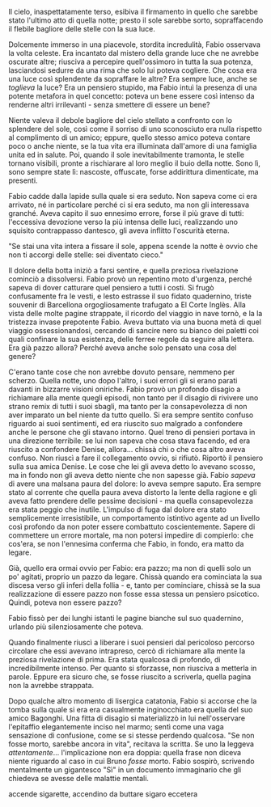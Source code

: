 Il cielo, inaspettatamente terso, esibiva il firmamento in quello che sarebbe stato l'ultimo atto di quella notte; presto il sole sarebbe sorto, sopraffacendo il flebile bagliore delle stelle con la sua luce.

Dolcemente immerso in una piacevole, stordita incredulità, Fabio osservava la volta celeste. Era incantato dal mistero della grande luce che ne avrebbe oscurate altre; riusciva a percepire quell'ossimoro in tutta la sua potenza, lasciandosi sedurre da una rima che solo lui poteva cogliere. Che cosa era una luce così splendente da sopraffare le altre? Era sempre luce, anche se *toglieva* la luce? Era un pensiero stupido, ma Fabio intuì la presenza di una potente metafora in quel concetto: poteva un bene essere così intenso da renderne altri irrilevanti - senza smettere di essere un bene?

Niente valeva il debole bagliore del cielo stellato a confronto con lo splendere del sole, così come il sorriso di uno sconosciuto era nulla rispetto al complimento di un amico; eppure, quello stesso amico poteva contare poco o anche niente, se la tua vita era illuminata dall'amore di una famiglia unita ed in salute. Poi, quando il sole inevitabilmente tramonta, le stelle tornano visibili, pronte a rischiarare al loro meglio il buio della notte. Sono lì, sono sempre state lì: nascoste, offuscate, forse addirittura dimenticate, ma presenti.

Fabio cadde dalla lapide sulla quale si era seduto. Non sapeva come ci era arrivato, né in particolare perché ci si era seduto, ma non gli interessava granché. Aveva capito il suo ennesimo errore, forse il più grave di tutti: l'eccessiva devozione verso la più intensa delle luci, realizzando uno squisito contrappasso dantesco, gli aveva inflitto l'oscurità eterna.

"Se stai una vita intera a fissare il sole, appena scende la notte è ovvio che non ti accorgi delle stelle: sei diventato cieco."

Il dolore della botta iniziò a farsi sentire, e quella preziosa rivelazione cominciò a dissolversi. Fabio provò un repentino moto d'urgenza, perché sapeva di dover catturare quel pensiero a tutti i costi. Si frugò confusamente fra le vesti, e lesto estrasse il suo fidato quadernino, triste souvenir di Barcellona orgogliosamente trafugato a El Corte Inglès. Alla vista delle molte pagine strappate, il ricordo del viaggio in nave tornò, e la la tristezza invase prepotente Fabio. Aveva buttato via una buona metà di quel viaggio ossessionandosi, cercando di sancire nero su bianco dei paletti coi quali confinare la sua esistenza, delle ferree regole da seguire alla lettera. Era già pazzo allora? Perché aveva anche solo pensato una cosa del genere?

C'erano tante cose che non avrebbe dovuto pensare, nemmeno per scherzo. Quella notte, uno dopo l'altro, i suoi errori gli si erano parati davanti in bizzarre visioni oniriche. Fabio provò un profondo disagio a richiamare alla mente quegli episodi, non tanto per il disagio di rivivere uno strano remix di tutti i suoi sbagli, ma tanto per la consapevolezza di non aver imparato un bel niente da tutto quello. Si era sempre sentito confuso riguardo ai suoi sentimenti, ed era riuscito suo malgrado a confondere anche le persone che gli stavano intorno. Quel treno di pensieri portava in una direzione terribile: se lui non sapeva che cosa stava facendo, ed era riuscito a confondere Denise, allora... chissà chi o che cosa altro aveva confuso. Non riuscì a fare il collegamento ovvio, si rifiutò. Riportò il pensiero sulla sua amica Denise. Le cose che lei gli aveva detto lo avevano scosso, ma in fondo non gli aveva detto niente che non sapesse già. Fabio *sapeva* di avere una malsana paura del dolore: lo aveva sempre saputo. Era sempre stato al corrente che quella paura aveva distorto la lente della ragione e gli aveva fatto prendere delle pessime decisioni - ma quella consapevolezza era stata peggio che inutile. L'impulso di fuga dal dolore era stato semplicemente irresistibile, un comportamento istintivo agente ad un livello così profondo da non poter essere combattuto coscientemente. Sapere di commettere un errore mortale, ma non potersi impedire di compierlo: che cos'era, se non l'ennesima conferma che Fabio, in fondo, era matto da legare.

Già, quello era ormai ovvio per Fabio: era pazzo; ma non di quelli solo un po' agitati, proprio un pazzo da legare. Chissà quando era cominciata la sua discesa verso gli inferi della follia - e, tanto per cominciare, chissà se la sua realizzazione di essere pazzo non fosse essa stessa un pensiero psicotico. Quindi, poteva non essere pazzo?

Fabio fissò per dei lunghi istanti le pagine bianche sul suo quadernino, urlando più silenziosamente che poteva.

Quando finalmente riuscì a liberare i suoi pensieri dal pericoloso percorso circolare che essi avevano intrapreso, cercò di richiamare alla mente la preziosa rivelazione di prima. Era stata qualcosa di profondo, di incredibilmente intenso. Per quanto si sforzasse, non riusciva a metterla in parole. Eppure era sicuro che, se fosse riuscito a scriverla, quella pagina non la avrebbe strappata.

Dopo qualche altro momento di lisergica catatonia, Fabio si accorse che la tomba sulla quale si era era casualmente inginocchiato era quella del suo amico Bagonghi. Una fitta di disagio si materializzò in lui nell'osservare l'epitaffio elegantemente inciso nel marmo; sentì come una vaga sensazione di confusione, come se si stesse perdendo qualcosa. "Se non fosse morto, sarebbe ancora in vita", recitava la scritta. Se uno la leggeva *attentamente*... l'implicazione non era doppia: quella frase non diceva niente riguardo al caso in cui Bruno *fosse* morto. Fabio sospirò, scrivendo mentalmente un gigantesco "Sì" in un documento immaginario che gli chiedeva se avesse delle malattie mentali.

accende sigarette, accendino da buttare
sigaro eccetera